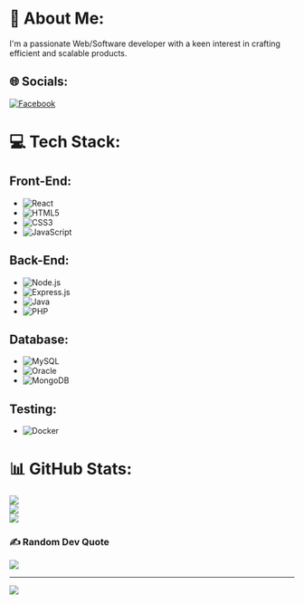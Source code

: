 # 💫 About Me:
I'm a passionate Web/Software developer with a keen interest in crafting efficient and scalable products.

## 🌐 Socials:
[![Facebook](https://img.shields.io/badge/Facebook-%231877F2.svg?logo=Facebook&logoColor=white)](https://facebook.com/Miri.Rayen)

# 💻 Tech Stack:

## Front-End:
- ![React](https://img.shields.io/badge/react-%2320232a.svg?style=for-the-badge&logo=react&logoColor=%2361DAFB)
- ![HTML5](https://img.shields.io/badge/html5-%23E34F26.svg?style=for-the-badge&logo=html5&logoColor=white)
- ![CSS3](https://img.shields.io/badge/css3-%231572B6.svg?style=for-the-badge&logo=css3&logoColor=white)
- ![JavaScript](https://img.shields.io/badge/javascript-%23323330.svg?style=for-the-badge&logo=javascript&logoColor=%23F7DF1E)

## Back-End:
- ![Node.js](https://img.shields.io/badge/node.js-%2343853D.svg?style=for-the-badge&logo=node.js&logoColor=white)
- ![Express.js](https://img.shields.io/badge/express.js-%23404d59.svg?style=for-the-badge&logo=express&logoColor=%2361DAFB)
- ![Java](https://img.shields.io/badge/java-%23ED8B00.svg?style=for-the-badge&logo=openjdk&logoColor=white)
- ![PHP](https://img.shields.io/badge/php-%23777BB4.svg?style=for-the-badge&logo=php&logoColor=white)

## Database:
- ![MySQL](https://img.shields.io/badge/mysql-%2300000f.svg?style=for-the-badge&logo=mysql&logoColor=white)
- ![Oracle](https://img.shields.io/badge/Oracle-F80000?style=for-the-badge&logo=oracle&logoColor=white)
- ![MongoDB](https://img.shields.io/badge/MongoDB-%234ea94b.svg?style=for-the-badge&logo=mongodb&logoColor=white)

## Testing:
- ![Docker](https://img.shields.io/badge/docker-%230db7ed.svg?style=for-the-badge&logo=docker&logoColor=white)

# 📊 GitHub Stats:
![](https://github-readme-stats.vercel.app/api?username=RayenMiri&theme=dark&hide_border=false&include_all_commits=true&count_private=true)<br/>
![](https://github-readme-streak-stats.herokuapp.com/?user=RayenMiri&theme=dark&hide_border=false)<br/>
![](https://github-readme-stats.vercel.app/api/top-langs/?username=RayenMiri&theme=dark&hide_border=false&include_all_commits=true&count_private=true&layout=compact)

### ✍️ Random Dev Quote
![](https://quotes-github-readme.vercel.app/api?type=horizontal&theme=dark)

---

[![](https://visitcount.itsvg.in/api?id=RayenMiri&icon=0&color=0)](https://visitcount.itsvg.in)

<!-- Proudly created with GPRM ( https://gprm.itsvg.in ) -->
